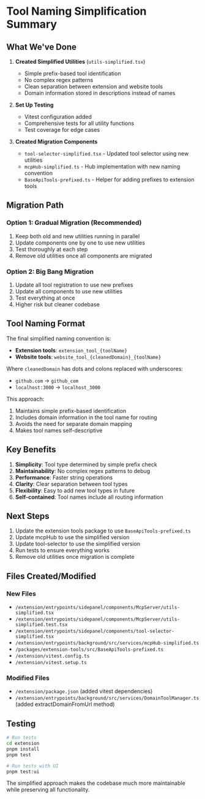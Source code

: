 # Tool Naming Simplification Summary

## What We've Done

1. **Created Simplified Utilities** (`utils-simplified.tsx`)
   - Simple prefix-based tool identification
   - No complex regex patterns
   - Clean separation between extension and website tools
   - Domain information stored in descriptions instead of names

2. **Set Up Testing** 
   - Vitest configuration added
   - Comprehensive tests for all utility functions
   - Test coverage for edge cases

3. **Created Migration Components**
   - `tool-selector-simplified.tsx` - Updated tool selector using new utilities
   - `mcpHub-simplified.ts` - Hub implementation with new naming convention
   - `BaseApiTools-prefixed.ts` - Helper for adding prefixes to extension tools

## Migration Path

### Option 1: Gradual Migration (Recommended)
1. Keep both old and new utilities running in parallel
2. Update components one by one to use new utilities
3. Test thoroughly at each step
4. Remove old utilities once all components are migrated

### Option 2: Big Bang Migration
1. Update all tool registration to use new prefixes
2. Update all components to use new utilities
3. Test everything at once
4. Higher risk but cleaner codebase

## Tool Naming Format

The final simplified naming convention is:
- **Extension tools**: `extension_tool_{toolName}`
- **Website tools**: `website_tool_{cleanedDomain}_{toolName}`

Where `cleanedDomain` has dots and colons replaced with underscores:
- `github.com` → `github_com`
- `localhost:3000` → `localhost_3000`

This approach:
1. Maintains simple prefix-based identification
2. Includes domain information in the tool name for routing
3. Avoids the need for separate domain mapping
4. Makes tool names self-descriptive

## Key Benefits

1. **Simplicity**: Tool type determined by simple prefix check
2. **Maintainability**: No complex regex patterns to debug
3. **Performance**: Faster string operations
4. **Clarity**: Clear separation between tool types
5. **Flexibility**: Easy to add new tool types in future
6. **Self-contained**: Tool names include all routing information

## Next Steps

1. Update the extension tools package to use `BaseApiTools-prefixed.ts`
2. Update mcpHub to use the simplified version
3. Update tool-selector to use the simplified version
4. Run tests to ensure everything works
5. Remove old utilities once migration is complete

## Files Created/Modified

### New Files
- `/extension/entrypoints/sidepanel/components/McpServer/utils-simplified.tsx`
- `/extension/entrypoints/sidepanel/components/McpServer/utils-simplified.test.tsx`
- `/extension/entrypoints/sidepanel/components/tool-selector-simplified.tsx`
- `/extension/entrypoints/background/src/services/mcpHub-simplified.ts`
- `/packages/extension-tools/src/BaseApiTools-prefixed.ts`
- `/extension/vitest.config.ts`
- `/extension/vitest.setup.ts`

### Modified Files
- `/extension/package.json` (added vitest dependencies)
- `/extension/entrypoints/background/src/services/DomainToolManager.ts` (added extractDomainFromUrl method)

## Testing

```bash
# Run tests
cd extension
pnpm install
pnpm test

# Run tests with UI
pnpm test:ui
```

The simplified approach makes the codebase much more maintainable while preserving all functionality.